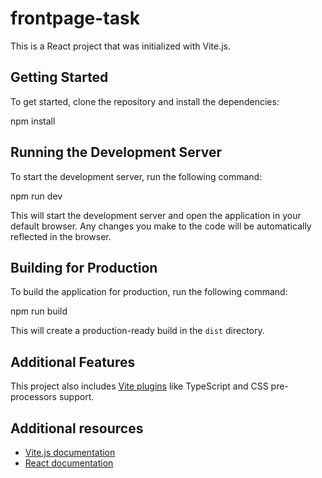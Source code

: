 # frontpage-task

This is a React project that was initialized with Vite.js.

## Getting Started

To get started, clone the repository and install the dependencies:

npm install

## Running the Development Server

To start the development server, run the following command:

npm run dev


This will start the development server and open the application in your default browser. Any changes you make to the code will be automatically reflected in the browser.

## Building for Production

To build the application for production, run the following command:

npm run build


This will create a production-ready build in the `dist` directory.

## Additional Features

This project also includes [Vite plugins](https://github.com/vitejs/vite#plugins) like TypeScript and CSS pre-processors support.

## Additional resources

- [Vite.js documentation](https://github.com/vitejs/vite)
- [React documentation](https://reactjs.org/)
